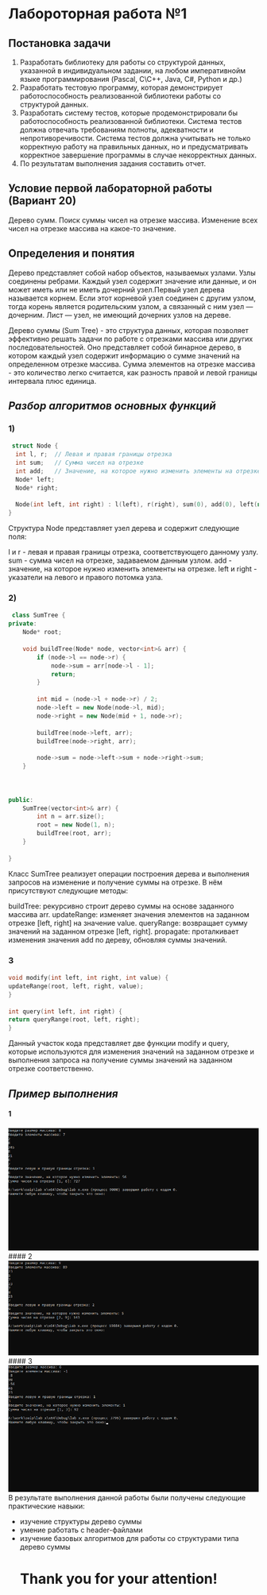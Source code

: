 # Лабороторная работа №1
##   Постановка задачи
1. Разработать библиотеку для работы со структурой данных, указанной в
индивидуальном задании, на любом императивнойм языке
программирования (Pascal, C\C++, Java, C#, Python и др.)
2. Разработать тестовую программу, которая демонстрирует
работоспособность реализованной библиотеки работы со структурой
данных.
3. Разработать систему тестов, которые продемонстрировали бы
работоспособность реализованной библиотеки. Система тестов должна
отвечать требованиям полноты, адекватности и непротиворечивости.
Система тестов должна учитывать не только корректную работу на
правильных данных, но и предусматривать корректное завершение
программы в случае некорректных данных.
4. По результатам выполнения задания составить отчет.
## Условие первой лабораторной работы (Вариант 20)
Дерево сумм. Поиск суммы чисел на отрезке массива. Изменение всех
чисел на отрезке массива на какое-то значение.
 ## Определения и понятия
  Дерево представляет собой набор объектов, называемых узлами. Узлы соединены ребрами. Каждый узел содержит значение или данные, и он может иметь или не иметь дочерний узел.Первый узел дерева называется корнем. Если этот корневой узел соединен с другим узлом, тогда корень является родительским узлом, а связанный с ним узел — дочерним. Лист — узел, не имеющий дочерних узлов на дереве.

  Дерево суммы (Sum Tree) - это структура данных, которая позволяет эффективно решать задачи по работе с отрезками массива или других последовательностей. Оно представляет собой бинарное дерево, в котором каждый узел содержит информацию о сумме значений на определенном отрезке массива. Сумма элементов на отрезке массива - это количество легко считается, как разность правой и левой границы интервала плюс единица.
  ##  *Разбор алгоритмов основных функций*
  ### 1)
  ``` c++
   struct Node {
    int l, r;  // Левая и правая границы отрезка
    int sum;   // Сумма чисел на отрезке
    int add;   // Значение, на которое нужно изменить элементы на отрезке
    Node* left;
    Node* right;

    Node(int left, int right) : l(left), r(right), sum(0), add(0), left(nullptr), right(nullptr) {}
}
```
Структура Node представляет узел дерева и содержит следующие поля:

l и r - левая и правая границы отрезка, соответствующего данному узлу.
sum - сумма чисел на отрезке, задаваемом данным узлом.
add - значение, на которое нужно изменить элементы на отрезке.
left и right - указатели на левого и правого потомка узла.
### 2)
``` c++
 class SumTree {
private:
    Node* root;

    void buildTree(Node* node, vector<int>& arr) {
        if (node->l == node->r) {
            node->sum = arr[node->l - 1];
            return;
        }

        int mid = (node->l + node->r) / 2;
        node->left = new Node(node->l, mid);
        node->right = new Node(mid + 1, node->r);

        buildTree(node->left, arr);
        buildTree(node->right, arr);

        node->sum = node->left->sum + node->right->sum;
    }

   

public:
    SumTree(vector<int>& arr) {
        int n = arr.size();
        root = new Node(1, n);
        buildTree(root, arr);
    }

}
```
Класс SumTree реализует операции построения дерева и выполнения запросов на изменение и получение суммы на отрезке. В нём присутствуют следующие методы:

buildTree: рекурсивно строит дерево суммы на основе заданного массива arr.
updateRange: изменяет значения элементов на заданном отрезке [left, right] на значение value.
queryRange: возвращает сумму значений на заданном отрезке [left, right].
propagate: проталкивает изменения значения add по дереву, обновляя суммы значений.
### 3
``` c++
void modify(int left, int right, int value) {
updateRange(root, left, right, value);
}

int query(int left, int right) {
return queryRange(root, left, right);
} 
```
Данный участок кода представляет две функции modify и query, которые используются для изменения значений на заданном отрезке и выполнения запроса на получение суммы значений на заданном отрезке соответственно.

 ##  *Пример выполнения*
  #### 1
 <img src="images/Снимок экрана (35).png">
  #### 2
  <img src="images/Снимок экрана (36).png">
  #### 3
  <img src="images/Снимок экрана (37).png">
  В результате выполнения данной работы были получены следующие практические навыки:

+ изучение структуры дерево суммы
+ умение работать с header-файлами
+ изучение базовых алгоритмов для работы со структурами типа дерево суммы
  # Thank you for your attention!